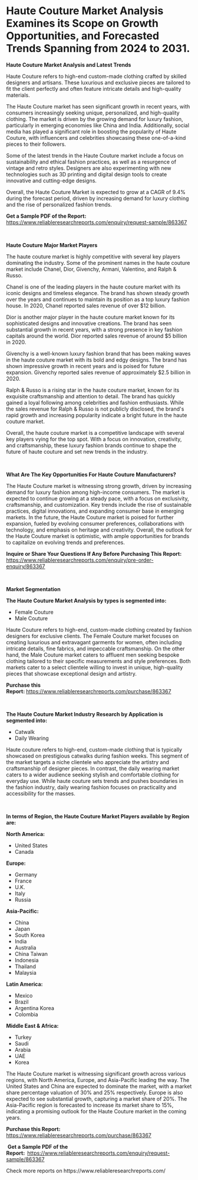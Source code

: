 <p><h1>Haute Couture Market Analysis Examines its Scope on Growth Opportunities, and Forecasted Trends Spanning from 2024 to 2031.</h1></p><p><strong>Haute Couture Market Analysis and Latest Trends</strong></p>
<p><p>Haute Couture refers to high-end custom-made clothing crafted by skilled designers and artisans. These luxurious and exclusive pieces are tailored to fit the client perfectly and often feature intricate details and high-quality materials.</p><p>The Haute Couture market has seen significant growth in recent years, with consumers increasingly seeking unique, personalized, and high-quality clothing. The market is driven by the growing demand for luxury fashion, particularly in emerging economies like China and India. Additionally, social media has played a significant role in boosting the popularity of Haute Couture, with influencers and celebrities showcasing these one-of-a-kind pieces to their followers.</p><p>Some of the latest trends in the Haute Couture market include a focus on sustainability and ethical fashion practices, as well as a resurgence of vintage and retro styles. Designers are also experimenting with new technologies such as 3D printing and digital design tools to create innovative and cutting-edge designs.</p><p>Overall, the Haute Couture Market is expected to grow at a CAGR of 9.4% during the forecast period, driven by increasing demand for luxury clothing and the rise of personalized fashion trends.</p></p>
<p><strong>Get a Sample PDF of the Report:&nbsp;</strong> <a href="https://www.reliableresearchreports.com/enquiry/request-sample/863367">https://www.reliableresearchreports.com/enquiry/request-sample/863367</a></p>
<p>&nbsp;</p>
<p><strong>Haute Couture Major Market Players</strong></p>
<p><p>The haute couture market is highly competitive with several key players dominating the industry. Some of the prominent names in the haute couture market include Chanel, Dior, Givenchy, Armani, Valentino, and Ralph & Russo.</p><p>Chanel is one of the leading players in the haute couture market with its iconic designs and timeless elegance. The brand has shown steady growth over the years and continues to maintain its position as a top luxury fashion house. In 2020, Chanel reported sales revenue of over $12 billion.</p><p>Dior is another major player in the haute couture market known for its sophisticated designs and innovative creations. The brand has seen substantial growth in recent years, with a strong presence in key fashion capitals around the world. Dior reported sales revenue of around $5 billion in 2020.</p><p>Givenchy is a well-known luxury fashion brand that has been making waves in the haute couture market with its bold and edgy designs. The brand has shown impressive growth in recent years and is poised for future expansion. Givenchy reported sales revenue of approximately $2.5 billion in 2020.</p><p>Ralph & Russo is a rising star in the haute couture market, known for its exquisite craftsmanship and attention to detail. The brand has quickly gained a loyal following among celebrities and fashion enthusiasts. While the sales revenue for Ralph & Russo is not publicly disclosed, the brand's rapid growth and increasing popularity indicate a bright future in the haute couture market.</p><p>Overall, the haute couture market is a competitive landscape with several key players vying for the top spot. With a focus on innovation, creativity, and craftsmanship, these luxury fashion brands continue to shape the future of haute couture and set new trends in the industry.</p></p>
<p>&nbsp;</p>
<p><strong>What Are The Key Opportunities For Haute Couture Manufacturers?</strong></p>
<p><p>The Haute Couture market is witnessing strong growth, driven by increasing demand for luxury fashion among high-income consumers. The market is expected to continue growing at a steady pace, with a focus on exclusivity, craftsmanship, and customization. Key trends include the rise of sustainable practices, digital innovations, and expanding consumer base in emerging markets. In the future, the Haute Couture market is poised for further expansion, fueled by evolving consumer preferences, collaborations with technology, and emphasis on heritage and creativity. Overall, the outlook for the Haute Couture market is optimistic, with ample opportunities for brands to capitalize on evolving trends and preferences.</p></p>
<p><strong>Inquire or Share Your Questions If Any Before Purchasing This Report:</strong> <a href="https://www.reliableresearchreports.com/enquiry/pre-order-enquiry/863367">https://www.reliableresearchreports.com/enquiry/pre-order-enquiry/863367</a></p>
<p>&nbsp;</p>
<p><strong>Market Segmentation</strong></p>
<p><strong>The Haute Couture Market Analysis by types is segmented into:</strong></p>
<p><ul><li>Female Couture</li><li>Male Couture</li></ul></p>
<p><p>Haute Couture refers to high-end, custom-made clothing created by fashion designers for exclusive clients. The Female Couture market focuses on creating luxurious and extravagant garments for women, often including intricate details, fine fabrics, and impeccable craftsmanship. On the other hand, the Male Couture market caters to affluent men seeking bespoke clothing tailored to their specific measurements and style preferences. Both markets cater to a select clientele willing to invest in unique, high-quality pieces that showcase exceptional design and artistry.</p></p>
<p><strong>Purchase this Report:&nbsp;</strong><a href="https://www.reliableresearchreports.com/purchase/863367">https://www.reliableresearchreports.com/purchase/863367</a></p>
<p>&nbsp;</p>
<p><strong>The Haute Couture Market Industry Research by Application is segmented into:</strong></p>
<p><ul><li>Catwalk</li><li>Daily Wearing</li></ul></p>
<p><p>Haute couture refers to high-end, custom-made clothing that is typically showcased on prestigious catwalks during fashion weeks. This segment of the market targets a niche clientele who appreciate the artistry and craftsmanship of designer pieces. In contrast, the daily wearing market caters to a wider audience seeking stylish and comfortable clothing for everyday use. While haute couture sets trends and pushes boundaries in the fashion industry, daily wearing fashion focuses on practicality and accessibility for the masses.</p></p>
<p>&nbsp;</p>
<p><strong>In terms of Region, the Haute Couture Market Players available by Region are:</strong></p>
<p>
    <p> <strong> North America: </strong>
        <ul>
            <li>United States</li>
            <li>Canada</li>
        </ul>
        </p> 
    <p> <strong> Europe: </strong>
        <ul>
            <li>Germany</li>
            <li>France</li>
            <li>U.K.</li>
            <li>Italy</li>
            <li>Russia</li>
        </ul>
        </p> 
    <p> <strong> Asia-Pacific: </strong>
        <ul>
            <li>China</li>
            <li>Japan</li>
            <li>South Korea</li>
            <li>India</li>
            <li>Australia</li>
            <li>China Taiwan</li>
            <li>Indonesia</li>
            <li>Thailand</li>
            <li>Malaysia</li>
        </ul>
        </p> 
    <p> <strong> Latin America: </strong>
        <ul>
            <li>Mexico</li>
            <li>Brazil</li>
            <li>Argentina Korea</li>
            <li>Colombia</li>
        </ul>
        </p> 
    <p> <strong> Middle East & Africa: </strong>
        <ul>
            <li>Turkey</li>
            <li>Saudi</li>
            <li>Arabia</li>
            <li>UAE</li>
            <li>Korea</li>
        </ul>
    </p>
    </p>
<p><p>The Haute Couture market is witnessing significant growth across various regions, with North America, Europe, and Asia-Pacific leading the way. The United States and China are expected to dominate the market, with a market share percentage valuation of 30% and 25% respectively. Europe is also expected to see substantial growth, capturing a market share of 20%. The Asia-Pacific region is forecasted to increase its market share to 15%, indicating a promising outlook for the Haute Couture market in the coming years.</p></p>
<p><strong>Purchase this Report: </strong><a href="https://www.reliableresearchreports.com/purchase/863367">https://www.reliableresearchreports.com/purchase/863367</a></p>
<p>&nbsp;<strong>Get a Sample PDF of the Report:&nbsp;&nbsp;</strong><a href="https://www.reliableresearchreports.com/enquiry/request-sample/863367">https://www.reliableresearchreports.com/enquiry/request-sample/863367</a></p>
<p><strong></strong></p>
<p>Check more reports on https://www.reliableresearchreports.com/</p>